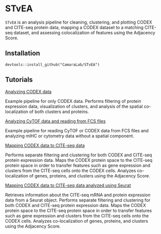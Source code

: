 # STvEA

```STvEA``` is an analysis pipeline for cleaning, clustering, and plotting CODEX and CITE-seq protein data, mapping a CODEX dataset to a matching CITE-seq dataset, and assessing colocalization of features using the Adjacency Score.

## Installation

```
devtools::install_github("CamaraLab/STvEA")
```

## Tutorials

[Analyzing CODEX data](https://github.com/CamaraLab/STvEA/tree/master/examples/codex_tutorial.md)

Example pipeline for only CODEX data. Performs filtering of protein expression data, visualization of clusters, and analysis of the spatial co-localization of both clusters and proteins.

[Analyzing CyTOF data and reading from FCS files](https://github.com/CamaraLab/STvEA/tree/master/examples/cytof_tutorial.md)

Example pipeline for reading CyTOF or CODEX data from FCS files and analyzing mIHC or cytometry data without a spatial component.

[Mapping CODEX data to CITE-seq data](https://github.com/CamaraLab/STvEA/tree/master/examples/mapping_tutorial.md)

Performs separate filtering and clustering for both CODEX and CITE-seq protein expression data. Maps the CODEX protein space to the CITE-seq protein space in order to transfer features such as gene expression and clusters from the CITE-seq cells onto the CODEX cells. Analyzes co-localization of genes, proteins, and clusters using the Adjacency Score.

[Mapping CODEX data to CITE-seq data analyzed using Seurat](https://github.com/CamaraLab/STvEA/tree/master/examples/seurat_tutorial.md)

Retrieves information about the CITE-seq mRNA and protein expression data from a Seurat object. Performs separate filtering and clustering for both CODEX and CITE-seq protein expression data. Maps the CODEX protein space to the CITE-seq protein space in order to transfer features such as gene expression and clusters from the CITE-seq cells onto the CODEX cells. Analyzes co-localization of genes, proteins, and clusters using the Adjacency Score.

